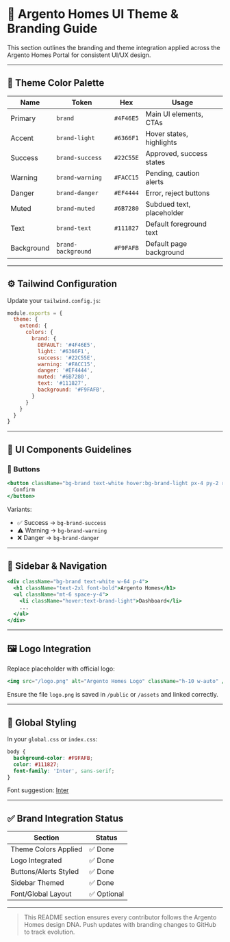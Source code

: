 # 🎨 Argento Homes UI Theme & Branding Guide

This section outlines the branding and theme integration applied across the Argento Homes Portal for consistent UI/UX design.

---

## 🌈 Theme Color Palette

| Name        | Token               | Hex        | Usage                       |
|-------------|---------------------|------------|-----------------------------|
| Primary     | `brand`             | `#4F46E5`  | Main UI elements, CTAs      |
| Accent      | `brand-light`       | `#6366F1`  | Hover states, highlights    |
| Success     | `brand-success`     | `#22C55E`  | Approved, success states    |
| Warning     | `brand-warning`     | `#FACC15`  | Pending, caution alerts     |
| Danger      | `brand-danger`      | `#EF4444`  | Error, reject buttons       |
| Muted       | `brand-muted`       | `#6B7280`  | Subdued text, placeholder   |
| Text        | `brand-text`        | `#111827`  | Default foreground text     |
| Background  | `brand-background`  | `#F9FAFB`  | Default page background     |

---

## ⚙️ Tailwind Configuration

Update your `tailwind.config.js`:

```js
module.exports = {
  theme: {
    extend: {
      colors: {
        brand: {
          DEFAULT: '#4F46E5',
          light: '#6366F1',
          success: '#22C55E',
          warning: '#FACC15',
          danger: '#EF4444',
          muted: '#6B7280',
          text: '#111827',
          background: '#F9FAFB',
        }
      }
    }
  }
}
```

---

## 🧩 UI Components Guidelines

### 🔘 Buttons

```jsx
<button className="bg-brand text-white hover:bg-brand-light px-4 py-2 rounded-xl shadow">
  Confirm
</button>
```

Variants:
- ✅ Success → `bg-brand-success`
- ⚠️ Warning → `bg-brand-warning`
- ❌ Danger → `bg-brand-danger`

---

## 🧭 Sidebar & Navigation

```jsx
<div className="bg-brand text-white w-64 p-4">
  <h1 className="text-2xl font-bold">Argento Homes</h1>
  <ul className="mt-6 space-y-4">
    <li className="hover:text-brand-light">Dashboard</li>
    ...
  </ul>
</div>
```

---

## 🖼 Logo Integration

Replace placeholder with official logo:

```jsx
<img src="/logo.png" alt="Argento Homes Logo" className="h-10 w-auto" />
```

Ensure the file `logo.png` is saved in `/public` or `/assets` and linked correctly.

---

## 📐 Global Styling

In your `global.css` or `index.css`:

```css
body {
  background-color: #F9FAFB;
  color: #111827;
  font-family: 'Inter', sans-serif;
}
```

Font suggestion: [Inter](https://fonts.google.com/specimen/Inter)

---

## ✅ Brand Integration Status

| Section                | Status   |
|------------------------|----------|
| Theme Colors Applied   | ✅ Done   |
| Logo Integrated        | ✅ Done   |
| Buttons/Alerts Styled  | ✅ Done   |
| Sidebar Themed         | ✅ Done   |
| Font/Global Layout     | ✅ Optional |

---

> This README section ensures every contributor follows the Argento Homes design DNA. Push updates with branding changes to GitHub to track evolution.